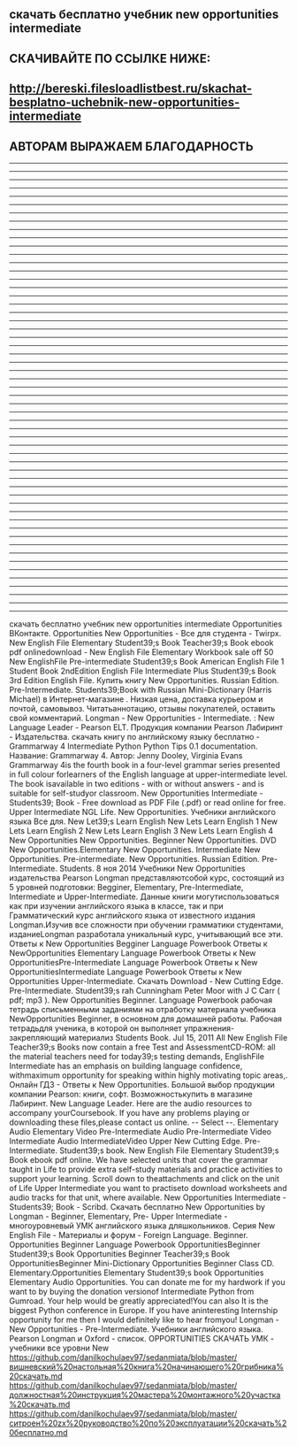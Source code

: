 скачать бесплатно учебник new opportunities intermediate
--------------------------------------------------
СКАЧИВАЙТЕ ПО ССЫЛКЕ НИЖЕ:
--------------------------------------------------
http://bereski.filesloadlistbest.ru/skachat-besplatno-uchebnik-new-opportunities-intermediate
--------------------------------------------------
АВТОРАМ ВЫРАЖАЕМ БЛАГОДАРНОСТЬ
--------------------------------------------------
--------------------------------------------------
--------------------------------------------------
--------------------------------------------------
--------------------------------------------------
--------------------------------------------------
--------------------------------------------------
--------------------------------------------------
--------------------------------------------------
--------------------------------------------------
--------------------------------------------------
--------------------------------------------------
--------------------------------------------------
--------------------------------------------------
--------------------------------------------------
--------------------------------------------------
--------------------------------------------------
--------------------------------------------------
--------------------------------------------------
--------------------------------------------------
--------------------------------------------------
--------------------------------------------------
--------------------------------------------------
--------------------------------------------------
--------------------------------------------------
--------------------------------------------------
--------------------------------------------------
--------------------------------------------------
--------------------------------------------------
--------------------------------------------------
--------------------------------------------------
--------------------------------------------------
--------------------------------------------------
--------------------------------------------------
--------------------------------------------------
--------------------------------------------------
--------------------------------------------------
--------------------------------------------------
--------------------------------------------------
--------------------------------------------------
--------------------------------------------------
--------------------------------------------------
--------------------------------------------------
--------------------------------------------------
--------------------------------------------------
--------------------------------------------------
--------------------------------------------------
--------------------------------------------------
--------------------------------------------------
--------------------------------------------------
--------------------------------------------------
--------------------------------------------------
--------------------------------------------------
--------------------------------------------------
--------------------------------------------------
--------------------------------------------------
скачать бесплатно учебник new opportunities intermediate Opportunities  ВКонтакте. Opportunities  New Opportunities - Все для студента - Twirpx. New English File Elementary Student39;s Book Teacher39;s Book ebook pdf onlinedownload - New English File Elementary Workbook sale off 50  New EnglishFile Pre-intermediate Student39;s Book  American English File 1 Student Book 2ndEdition  English File Intermediate Plus Student39;s Book 3rd Edition  English File. Купить книгу New Opportunities. Russian Edition. Pre-Intermediate. Students39;Book with Russian Mini-Dictionary (Harris Michael) в Интернет-магазине . Низкая цена, доставка курьером и почтой, самовывоз. Читатьаннотацию, отзывы покупателей, оставить свой комментарий. Longman - New Opportunities - Intermediate. : New Language Leader - Pearson ELT. Продукция компании Pearson  Лабиринт - Издательства. скачать книгу по английскому языку бесплатно - Grammarway 4
Intermediate Python  Python Tips 0.1 documentation. Название: Grammarway 4. Автор: Jenny Dooley, Virginia Evans Grammarway 4is the fourth book in a four-level grammar series presented in full colour forlearners of the English language at upper-intermediate level. The book isavailable in two editions - with or without answers - and is suitable for self-studyor classroom. New Opportunities Intermediate - Students39; Book - Free download as PDF File (.pdf) or read online for free. Upper Intermediate  NGL Life. New Opportunities. Учебники английского языка  Все для. New Let39;s Learn English  New Lets Learn English 1  New Lets Learn English 2 New Lets Learn English 3  New Lets Learn English 4  New Opportunities New Opportunities. Beginner  New Opportunities. DVD  New Opportunities.Elementary  New Opportunities. Intermediate  New Opportunities. Pre-intermediate. New Opportunities. Russian Edition. Pre-Intermediate. Students. 8 ноя 2014  Учебники New Opportunities издательства Pearson Longman представляютсобой курс, состоящий из 5 уровней подготовки: Begginer, Elementary, Pre-Intermediate, Intermediate и Upper-Intermediate. Данные книги могутиспользоваться как при изучении английского языка в классе, так и при
Грамматический курс английского языка от известного издания Longman.Изучив все сложности при обучении грамматики студентами, изданиеLongman разработала уникальный курс, учитывающий все эти. Ответы к New Opportunities Begginer Language Powerbook  Ответы к NewOpportunities Elementary Language Powerbook  Ответы к New OpportunitiesPre-Intermediate Language Powerbook  Ответы к New OpportunitiesIntermediate Language Powerbook  Ответы к New Opportunities Upper-Intermediate. Скачать  Download - New Cutting Edge. Pre-Intermediate. Student39;s rah Cunningham  Peter Moor with J C Carr ( pdf; mp3 ). New Opportunities Beginner. Language Powerbook  рабочая тетрадь списьменными заданиями на отработку материала учебника NewOpportunities Beginner, в основном для домашней работы. Рабочая тетрадьдля ученика, в которой он выполняет упражнения-закрепляющий материализ Students Book. Jul 15, 2011  All New English File Teacher39;s Books now contain a free Test and AssessmentCD-ROM: all the material teachers need for today39;s testing demands,  EnglishFile Intermediate has an emphasis on building language confidence, withmaximum opportunity for speaking within highly motivating topic areas,. Онлайн ГДЗ - Ответы к New Opportunities. Большой выбор продукции компании Pearson: книги, софт. Возможностькупить в магазине Лабиринт. New Language Leader. Here are the audio resources to accompany yourCoursebook. If you have any problems playing or downloading these files,please contact us online. -- Select --. Elementary Audio  Elementary Video  Pre-Intermediate Audio  Pre-Intermediate Video  Intermediate Audio  IntermediateVideo  Upper
New Cutting Edge. Pre-Intermediate. Student39;s book. New English File Elementary Student39;s Book ebook pdf online. We have selected units that cover the grammar taught in Life to provide extra self-study materials and practice activities to support your learning. Scroll down to theattachments and click on the unit of Life Upper Intermediate you want to practiseto download worksheets and audio tracks for that unit, where available. New Opportunities Intermediate - Students39; Book - Scribd. Скачать бесплатно New Opportunities by Longman - Beginner, Elementary, Pre- Upper Intermediate - многоуровневый УМК английского языка дляшкольников. Серия New English File - Материалы и форум - Foreign Language. Beginner. Opportunities Beginner Language Powerbook  OpportunitiesBeginner Student39;s Book  Opportunities Beginner Teacher39;s Book  OpportunitiesBeginner Mini-Dictionary  Opportunities Beginner Class CD. Elementary.Opportunities Elementary Student39;s book  Opportunities Elementary Audio Opportunities. You can donate me for my hardwork if you want to by buying the donation versionof Intermediate Python from Gumroad. Your help would be greatly appreciated!You can also  It is the biggest Python conference in Europe. If you have aninteresting Internship opportunity for me then I would definitely like to hear fromyou!
Longman - New Opportunities - Pre-Intermediate. Учебники английского языка. Pearson Longman и Oxford - список. OPPORTUNITIES СКАЧАТЬ УМК - учебники все уровни New
https://github.com/danilkochulaev97/sedanmiata/blob/master/вишневский%20настольная%20книга%20начинающего%20грибника%20скачать.md
https://github.com/danilkochulaev97/sedanmiata/blob/master/должностная%20инструкция%20мастера%20монтажного%20участка%20скачать.md
https://github.com/danilkochulaev97/sedanmiata/blob/master/ситроен%20zx%20руководство%20по%20эксплуатации%20скачать%20бесплатно.md